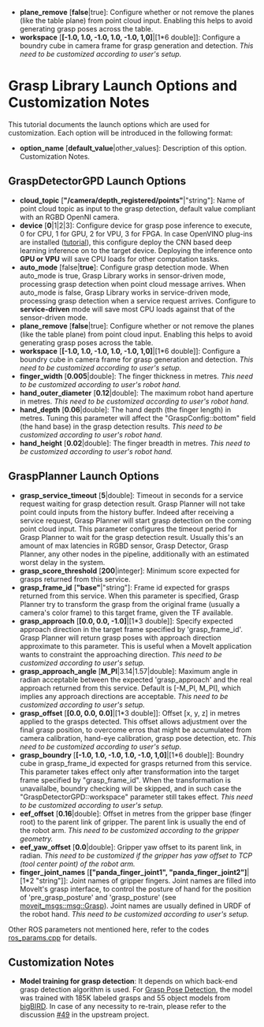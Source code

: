 * **plane_remove** [**false**|true]: Configure whether or not remove the planes (like the table plane) from point cloud input. Enabling this helps to avoid generating grasp poses across the table.
* **workspace** [**[-1.0, 1.0, -1.0, 1.0, -1.0, 1,0]**|[1*6 double]]: Configure a boundry cube in camera frame for grasp generation and detection. *This need to be customized according to user's setup.*
# Grasp Library Launch Options and Customization Notes
This tutorial documents the launch options which are used for customization. Each option will be introduced in the following format:
* **option_name** [**default_value**|other_values]: Description of this option. Customization Notes.

## GraspDetectorGPD Launch Options
* **cloud_topic** [**"/camera/depth_registered/points"**|"string"]: Name of point cloud topic as input to the grasp detection, default value compliant with an RGBD OpenNI camera.
* **device** [**0**|1|2|3]: Configure device for grasp pose inference to execute, 0 for CPU, 1 for GPU, 2 for VPU, 3 for FPGA. In case OpenVINO plug-ins are installed ([tutorial](install_openvino.md)), this configure deploy the CNN based deep learning inference on to the target device. Deploying the inference onto **GPU or VPU** will save CPU loads for other computation tasks.
* **auto_mode** [false|**true**]: Configure grasp detection mode. When auto_mode is true, Grasp Library works in sensor-driven mode, processing grasp detection when point cloud message arrives. When auto_mode is false, Grasp Library works in service-driven mode, processing grasp detection when a service request arrives. Configure to **service-driven** mode will save most CPU loads against that of the sensor-driven mode.
* **plane_remove** [**false**|true]: Configure whether or not remove the planes (like the table plane) from point cloud input. Enabling this helps to avoid generating grasp poses across the table.
* **workspace** [**[-1.0, 1.0, -1.0, 1.0, -1.0, 1,0]**|[1*6 double]]: Configure a boundry cube in camera frame for grasp generation and detection. *This need to be customized according to user's setup.*
* **finger_width** [**0.005**|double]: The finger thickness in metres. *This need to be customized according to user's robot hand.*
* **hand_outer_diameter** [**0.12**|double]: The maximum robot hand aperture in metres. *This need to be customized according to user's robot hand.*
* **hand_depth** [**0.06**|double]: The hand depth (the finger length) in metres. Tuning this parameter will affect the "GraspConfig::bottom" field (the hand base) in the grasp detection results. *This need to be customized according to user's robot hand.*
* **hand_height** [**0.02**|double]: The finger breadth in metres. *This need to be customized according to user's robot hand.*

## GraspPlanner Launch Options
* **grasp_service_timeout** [**5**|double]: Timeout in seconds for a service request waiting for grasp detection result. Grasp Planner will not take point could inputs from the history buffer. Indeed after receiving a service request, Grasp Planner will start grasp detection on the coming point cloud input. This parameter configures the timeout period for Grasp Planner to wait for the grasp detection result. Usually this's an amount of max latencies in RGBD sensor, Grasp Detector, Grasp Planner, any other nodes in the pipeline, additionally with an estimated worst delay in the system.
* **grasp_score_threshold** [**200**|integer]: Minimum score expected for grasps returned from this service.
* **grasp_frame_id** [**"base"**|"string"]: Frame id expected for grasps returned from this service. When this parameter is specified, Grasp Planner try to transform the grasp from the original frame (usually a camera's color frame) to this target frame, given the TF available.
* **grasp_approach** [**[0.0, 0.0, -1.0]**|[1*3 double]]: Specify expected approach direction in the target frame specified by 'grasp_frame_id'. Grasp Planner will return grasp poses with approach direction approximate to this parameter. This is useful when a MoveIt application wants to constraint the approaching direction. *This need to be customized according to user's setup.*
* **grasp_approach_angle** [**M_PI**|3.14|1.57|double]: Maximum angle in radian acceptable between the expected 'grasp_approach' and the real approach returned from this service. Default is [-M_PI, M_PI], which implies any approach directions are acceptable. *This need to be customized according to user's setup.*
* **grasp_offset** [**[0.0, 0.0, 0.0]**|[1*3 double]]: Offset [x, y, z] in metres applied to the grasps detected. This offset allows adjustment over the final grasp position, to overcome erros that might be accumulated from camera calibration, hand-eye calibration, grasp pose detection, etc. *This need to be customized according to user's setup.*
* **grasp_boundry** [**[-1.0, 1.0, -1.0, 1.0, -1.0, 1,0]**|[1*6 double]]: Boundry cube in grasp_frame_id expected for grasps returned from this service. This parameter takes effect only after transformation into the target frame specified by "grasp_frame_id". When the transformation is unavailalbe, boundry checking will be skipped, and in such case the "GraspDetectorGPD::workspace" parameter still takes effect. *This need to be customized according to user's setup.*
* **eef_offset** [**0.16**|double]: Offset in metres from the gripper base (finger root) to the parent link of gripper. The parent link is usually the end of the robot arm. *This need to be customized according to the gripper geometry.*
* **eef_yaw_offset** [**0.0**|double]: Gripper yaw offset to its parent link, in radian. *This need to be customized if the gripper has yaw offset to TCP (tool center point) of the robot arm.*
* **finger_joint_names** [**["panda_finger_joint1", "panda_finger_joint2"]**|[1*2 "string"]]: Joint names of gripper fingers. Joint names are filled into MoveIt's grasp interface, to control the posture of hand for the position of 'pre_grasp_posture' and 'grasp_posture' (see [moveit_msgs::msg::Grasp](http://docs.ros.org/api/moveit_msgs/html/msg/Grasp.html)). Joint names are usually defined in URDF of the robot hand. *This need to be customized according to user's setup.*

Other ROS parameters not mentioned here, refer to the codes [ros_params.cpp](../grasp_ros2/src/ros_params.cpp) for details.

## Customization Notes
* **Model training for grasp detection**: It depends on which back-end grasp detection algorithm is used. For [Grasp Pose Detection](https://github.com/atenpas/gpd), the model was trained with 185K labeled grasps and 55 object models from [bigBIRD](http://rll.berkeley.edu/bigbird). In case of any necessity to re-train, please refer to the discussion [#49](https://github.com/atenpas/gpd/issues/49) in the upstream project.
